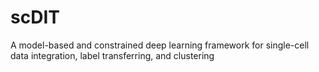# scDIT  
A model-based and constrained deep learning framework for single-cell data integration, label transferring, and clustering
